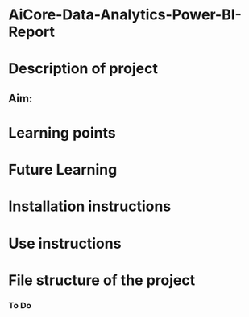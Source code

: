 # AiCore-Data-Analytics-Power-BI-Report

# Description of project



## Aim:


# Learning points

  
# Future Learning



# Installation instructions



# Use instructions


# File structure of the project


### To Do

